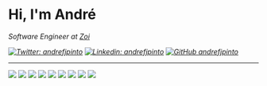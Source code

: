 # Hi, I'm André
<p><em>Software Engineer at <a href="http://www.zoi.de">Zoi</a></p>

[![Twitter: andrefjpinto](https://img.shields.io/twitter/follow/andrefjpinto?style=social)](https://twitter.com/andrefjpinto)
[![Linkedin: andrefjpinto](https://img.shields.io/badge/-andrefjpinto-blue?style=flat-square&logo=Linkedin&logoColor=white&link=https://www.linkedin.com/in/andrefjpinto/)](https://www.linkedin.com/in/andrefjpinto/)
[![GitHub andrefjpinto](https://img.shields.io/github/followers/andrefjpinto?label=follow&style=social)](https://github.com/andrefjpinto)

<hr>

![](https://img.shields.io/badge/OS-Linux-informational?style=flat&logo=linux&logoColor=white&color=6aa6f8)
![](https://img.shields.io/badge/Editor-VS_Code-informational?style=flat&logo=visual-studio-code&logoColor=white&color=6aa6f8)
![](https://img.shields.io/badge/Code-C%23-informational?style=flat&logo=csharp&logoColor=white&color=6aa6f8)
![](https://img.shields.io/badge/Code-JavaScript-informational?style=flat&logo=javascript&logoColor=white&color=6aa6f8)
![](https://img.shields.io/badge/Code-Ruby-informational?style=flat&logo=ruby&logoColor=white&color=6aa6f8)
![](https://img.shields.io/badge/Code-React-informational?style=flat&logo=react&logoColor=white&color=6aa6f8)
![](https://img.shields.io/badge/Shell-Bash-informational?style=flat&logo=gnu-bash&logoColor=white&color=6aa6f8)
![](https://img.shields.io/badge/Tools-PostgreSQL-informational?style=flat&logo=postgresql&logoColor=white&color=6aa6f8)
![](https://img.shields.io/badge/Tools-Docker-informational?style=flat&logo=docker&logoColor=white&color=6aa6f8)

